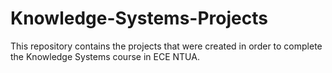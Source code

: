 # Knowledge-Systems-Projects
This repository contains the projects that were created in order to complete the Knowledge Systems course in ECE NTUA. 

